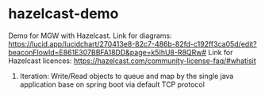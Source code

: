 # hazelcast-demo
Demo for MGW with Hazelcast.
Link for diagrams: https://lucid.app/lucidchart/270413e8-82c7-486b-82fd-c192ff3ca05d/edit?beaconFlowId=E861E307BBFA18DD&page=k5IhU8-R8QRw#
Link for Hazelcast licences: https://hazelcast.com/community-license-faq/#whatisit


1. Iteration:
Write/Read objects to queue and map by the single java application base on spring boot via default TCP protocol
